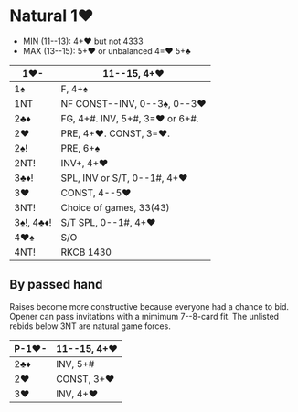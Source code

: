 # Natural 1♥

- MIN (11--13): 4+♥ but not 4333
- MAX (13--15): 5+♥ or unbalanced 4=♥ 5+♣

| 1♥-       | 11--15, 4+♥ |
|-----------|-------------|
| 1♠        | F, 4+♠
| 1NT       | NF CONST--INV, 0--3♠, 0--3♥
| 2♣♦       | FG, 4+#.  INV, 5+#, 3=♥ or 6+#.
| 2♥        | PRE, 4+♥.  CONST, 3=♥.
| 2♠!       | PRE, 6+♠
| 2NT!      | INV+, 4+♥
| 3♣♦!      | SPL, INV or S/T, 0--1#, 4+♥
| 3♥        | CONST, 4--5♥
| 3NT!      | Choice of games, 33(43)
| 3♠!, 4♣♦! | S/T SPL, 0--1#, 4+♥
| 4♥♠       | S/O
| 4NT!      | RKCB 1430

## By passed hand

Raises become more constructive because everyone had a chance to bid.
Opener can pass invitations with a mimimum 7--8-card fit.  The unlisted rebids
below 3NT are natural game forces.

| P-1♥- | 11--15, 4+♥ |
|-------|-------------|
| 2♣♦   | INV, 5+#
| 2♥    | CONST, 3+♥
| 3♥    | INV, 4+♥
